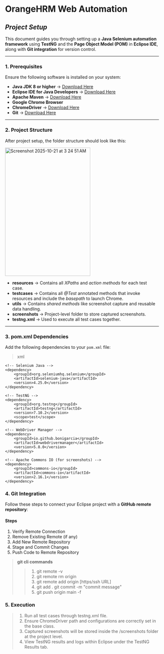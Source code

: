 # **OrangeHRM Web Automation**

## _Project Setup_

This document guides you through setting up a **Java Selenium automation framework** using **TestNG** and the **Page Object Model (POM)** in **Eclipse IDE**, along with **Git integration** for version control.

---

### **1. Prerequisites**

Ensure the following software is installed on your system:

- **Java JDK 8 or higher** → [Download Here](https://www.oracle.com/java/technologies/downloads/)
- **Eclipse IDE for Java Developers** → [Download Here](https://www.eclipse.org/downloads/)
- **Apache Maven** → [Download Here](https://maven.apache.org/download.cgi)
- **Google Chrome Browser**
- **ChromeDriver** → [Download Here](https://chromedriver.chromium.org/downloads)
- **Git** → [Download Here](https://git-scm.com/downloads)

---

### **2. Project Structure**

After project setup, the folder structure should look like this:

<img width="279" height="419" alt="Screenshot 2025-10-21 at 3 24 51 AM" src="https://github.com/user-attachments/assets/85f93e27-44d9-4d77-9fc1-d7f63576457f" />
  
- **resources** → Contains all *XPaths* and *action methods* for each test case.  
- **testcases** → Contains all *@Test* annotated methods that invoke resources and include the *basepath* to launch Chrome.  
- **utils** → Contains *shared methods* like screenshot capture and reusable data handling.  
- **screenshots** → Project-level folder to store captured screenshots.  
- **testng.xml** → Used to execute all test cases together.

---

### **3. pom.xml Dependencies**

Add the following dependencies to your `pom.xml` file:

>xml
>
>> <dependencies>
    <!-- Selenium Java -->
    <dependency>
        <groupId>org.seleniumhq.selenium</groupId>
        <artifactId>selenium-java</artifactId>
        <version>4.25.0</version>
    </dependency>

    <!-- TestNG -->
    <dependency>
        <groupId>org.testng</groupId>
        <artifactId>testng</artifactId>
        <version>7.10.2</version>
        <scope>test</scope>
    </dependency>

    <!-- WebDriver Manager -->
    <dependency>
        <groupId>io.github.bonigarcia</groupId>
        <artifactId>webdrivermanager</artifactId>
        <version>5.8.0</version>
    </dependency>

    <!-- Apache Commons IO (for screenshots) -->
    <dependency>
        <groupId>commons-io</groupId>
        <artifactId>commons-io</artifactId>
        <version>2.16.1</version>
    </dependency>
>> </dependencies>

### **4. Git Integration**

Follow these steps to connect your Eclipse project with a **GitHub remote repository**:

#### **Steps** 
1. Verify Remote Connection
2. Remove Existing Remote (if any)
3. Add New Remote Repository
4. Stage and Commit Changes
5. Push Code to Remote Repository

>**git cli commands**
>
>> 1. git remote -v
>> 2. git remote rm origin
>> 3. git remote add origin [https/ssh URL]
>> 4. git add .
      git commit -m "commit message"
>> 5. git push origin main -f   

### **5. Execution**
> 1. Run all test cases through testng.xml file.
> 2. Ensure ChromeDriver path and configurations are correctly set in the base class.
> 3. Captured screenshots will be stored inside the /screenshots folder at the project level.
> 4. View TestNG results and logs within Eclipse under the TestNG Results tab.
